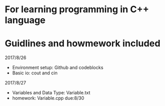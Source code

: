 # For learning programming in C++ language
# Guidlines and howmework included

2017/8/26
* Environment setup: Github and codeblocks
* Basic io: cout and cin

2017/8/27
* Variables and Data Type: Variable.txt
* homework: Variable.cpp      due:8/30

